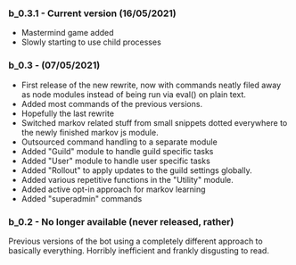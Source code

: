 ### b_0.3.1 - Current version (16/05/2021)

- Mastermind game added
- Slowly starting to use child processes

### b_0.3 - (07/05/2021)

- First release of the new rewrite, now with commands neatly filed away as node modules instead of being run via eval() on plain text. 
- Added most commands of the previous versions.
- Hopefully the last rewrite
- Switched markov related stuff from small snippets dotted everywhere to the newly finished markov js module.
- Outsourced command handling to a separate module
- Added "Guild" module to handle guild specific tasks
- Added "User" module to handle user specific tasks
- Added "Rollout" to apply updates to the guild settings globally.
- Added various repetitive functions in the "Utility" module.
- Added active opt-in approach for markov learning
- Added "superadmin" commands


### b_0.2 - No longer available (never released, rather)

Previous versions of the bot using a completely different approach to basically everything. Horribly inefficient and frankly disgusting to read.
